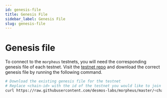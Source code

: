 ```yaml
---
id: genesis-file
title: Genesis File
sidebar_label: Genesis File
slug: genesis-file
---
```


# Genesis file

To connect to the `morpheus` testnets, you will need the
corresponding genesis file of each testnet. Visit the [testnet repo](https://github.com/desmos-labs/morpheus) and
download the correct genesis file by running the following command.

```bash
# Download the existing genesis file for the testnet
# Replace <chain-id> with the id of the testnet you would like to join
curl https://raw.githubusercontent.com/desmos-labs/morpheus/master/<chain-id>/genesis.json > $HOME/.desmos/config/genesis.json
```